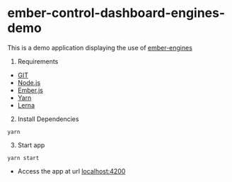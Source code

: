 # ember-control-dashboard-engines-demo

This is a demo application displaying the use of [ember-engines](http://ember-engines.com/)

1. Requirements

- [GIT](https://git-scm.com)
- [Node.js](https://nodejs.org)
- [Ember.js](https://emberjs.com)
- [Yarn](https://yarnpkg.com)
- [Lerna](https://lernajs.io)

2. Install Dependencies

```
yarn
```

3. Start app

```
yarn start
```
- Access the app at url [localhost:4200](http://localhost:4200)

